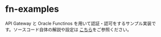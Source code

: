 # fn-examples

API Gateway と Oracle Functinos を用いて認証・認可をするサンプル実装です。ソースコード自体の解説や設定は [こちら](https://qiita.com/shukawam/items/107987bba2e44222c3aa)をご参照ください。
